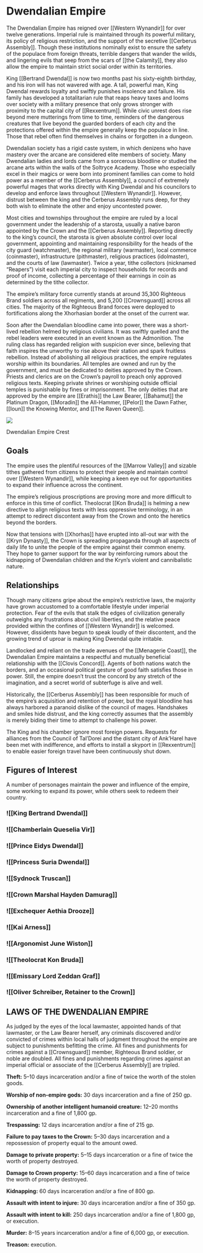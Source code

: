 # Dwendalian Empire

The Dwendalian Empire has reigned over [[Western Wynandir]] for over twelve generations. Imperial rule is maintained through its powerful military, its policy of religious restriction, and the support of the secretive [[Cerberus Assembly]]. Though these institutions nominally exist to ensure the safety of the populace from foreign threats, terrible dangers that wander the wilds, and lingering evils that seep from the scars of [[the Calamity]], they also allow the empire to maintain strict social order within its territories.

King [[Bertrand Dwendal]] is now two months past his sixty-eighth birthday, and his iron will has not wavered with age. A tall, powerful man, King Dwendal rewards loyalty and swiftly punishes insolence and failure. His family has developed a totalitarian rule that reaps heavy taxes and looms over society with a military presence that only grows stronger with proximity to the capital city of [[Rexxentrum]]. While civic unrest does rise beyond mere mutterings from time to time, reminders of the dangerous creatures that live beyond the guarded borders of each city and the protections offered within the empire generally keep the populace in line. Those that rebel often find themselves in chains or forgotten in a dungeon.

Dwendalian society has a rigid caste system, in which denizens who have mastery over the arcane are considered elite members of society. Many Dwendalian ladies and lords came from a sorcerous bloodline or studied the arcane arts within the walls of the Soltryce Academy. Those who especially excel in their magics or were born into prominent families can come to hold power as a member of the [[Cerberus Assembly]], a council of extremely powerful mages that works directly with King Dwendal and his councilors to develop and enforce laws throughout [[Western Wynandir]]. However, distrust between the king and the Cerberus Assembly runs deep, for they both wish to eliminate the other and enjoy uncontested power.

Most cities and townships throughout the empire are ruled by a local government under the leadership of a starosta, usually a native baron appointed by the Crown and the [[Cerberus Assembly]]. Reporting directly to the king’s council, the starosta is given absolute control over local government, appointing and maintaining responsibility for the heads of the city guard (watchmaster), the regional military (warmaster), local commerce (coinmaster), infrastructure (pithmaster), religious practices (idolmaster), and the courts of law (lawmaster). Twice a year, tithe collectors (nicknamed “Reapers”) visit each imperial city to inspect households for records and proof of income, collecting a percentage of their earnings in coin as determined by the tithe collector.

The empire’s military force currently stands at around 35,300 Righteous Brand soldiers across all regiments, and 5,200 [[Crownsguard]] across all cities. The majority of the Righteous Brand forces were deployed to fortifications along the Xhorhasian border at the onset of the current war.

Soon after the Dwendalian bloodline came into power, there was a short-lived rebellion helmed by religious civilians. It was swiftly quelled and the rebel leaders were executed in an event known as the Admonition. The ruling class has regarded religion with suspicion ever since, believing that faith inspires the unworthy to rise above their station and spark fruitless rebellion. Instead of abolishing all religious practices, the empire regulates worship within its boundaries. All temples are owned and run by the government, and must be dedicated to deities approved by the Crown. Priests and clerics are on the Crown’s payroll to preach only approved religious texts. Keeping private shrines or worshiping outside official temples is punishable by fines or imprisonment. The only deities that are approved by the empire are [[Erathis]] the Law Bearer, [[Bahamut]] the Platinum Dragon, [[Moradin]] the All-Hammer, [[Pelor]] the Dawn Father, [[Ioun]] the Knowing Mentor, and [[The Raven Queen]].

[![](https://media.dndbeyond.com/compendium-images/egtw/yDOyqyOocErRgYJK/02-02.png)](https://media.dndbeyond.com/compendium-images/egtw/yDOyqyOocErRgYJK/02-02.png)

Dwendalian Empire Crest

## Goals

The empire uses the plentiful resources of the [[Marrow Valley]] and sizable tithes gathered from citizens to protect their people and maintain control over [[Western Wynandir]], while keeping a keen eye out for opportunities to expand their influence across the continent.

The empire’s religious proscriptions are proving more and more difficult to enforce in this time of conflict. Theolocrat [[Kon Bruda]] is helming a new directive to align religious texts with less oppressive terminology, in an attempt to redirect discontent away from the Crown and onto the heretics beyond the borders.

Now that tensions with [[Xhorhas]] have erupted into all-out war with the [[Kryn Dynasty]], the Crown is spreading propaganda through all aspects of daily life to unite the people of the empire against their common enemy. They hope to garner support for the war by reinforcing rumors about the kidnapping of Dwendalian children and the Kryn’s violent and cannibalistic nature.

## Relationships

Though many citizens gripe about the empire’s restrictive laws, the majority have grown accustomed to a comfortable lifestyle under imperial protection. Fear of the evils that stalk the edges of civilization generally outweighs any frustrations about civil liberties, and the relative peace provided within the confines of [[Western Wynandir]] is welcomed. However, dissidents have begun to speak loudly of their discontent, and the growing trend of uproar is making King Dwendal quite irritable.

Landlocked and reliant on the trade avenues of the [[Menagerie Coast]], the Dwendalian Empire maintains a respectful and mutually beneficial relationship with the [[Clovis Concord]]. Agents of both nations watch the borders, and an occasional political gesture of good faith satisfies those in power. Still, the empire doesn’t trust the concord by any stretch of the imagination, and a secret world of subterfuge is alive and well.

Historically, the [[Cerberus Assembly]] has been responsible for much of the empire’s acquisition and retention of power, but the royal bloodline has always harbored a paranoid dislike of the council of mages. Handshakes and smiles hide distrust, and the king correctly assumes that the assembly is merely biding their time to attempt to challenge his power.

The King and his chamber ignore most foreign powers. Requests for alliances from the Council of Tal’Dorei and the distant city of Ank’Harel have been met with indifference, and efforts to install a skyport in [[Rexxentrum]] to enable easier foreign travel have been continuously shut down.

## Figures of Interest

A number of personages maintain the power and influence of the empire, some working to expand its power, while others seek to redeem their country.

### ![[King Bertrand Dwendal]]

### ![[Chamberlain Queselia Vir]]

### ![[Prince Eidys Dwendal]]

### ![[Princess Suria Dwendal]]

### ![[Sydnock Truscan]]

### ![[Crown Marshal Hayden Damurag]]

### ![[Exchequer Aethia Drooze]]

### ![[Kai Arness]]

### ![[Argonomist June Wiston]]

### ![[Theolocrat Kon Bruda]]

### ![[Emissary Lord Zeddan Graf]]

### ![[Oliver Schreiber, Retainer to the Crown]]

## LAWS OF THE DWENDALIAN EMPIRE

As judged by the eyes of the local lawmaster, appointed hands of that lawmaster, or the Law Bearer herself, any criminals discovered and/or convicted of crimes within local halls of judgment throughout the empire are subject to punishments befitting the crime. All fines and punishments for crimes against a [[Crownsguard]] member, Righteous Brand soldier, or noble are doubled. All fines and punishments regarding crimes against an imperial official or associate of the [[Cerberus Assembly]] are tripled.

**Theft:** 5–10 days incarceration and/or a fine of twice the worth of the stolen goods.

**Worship of non-empire gods:** 30 days incarceration and a fine of 250 gp.

**Ownership of another intelligent humanoid creature:** 12–20 months incarceration and a fine of 1,800 gp.

**Trespassing:** 12 days incarceration and/or a fine of 215 gp.

**Failure to pay taxes to the Crown:** 5–30 days incarceration and a repossession of property equal to the amount owed.

**Damage to private property:** 5–15 days incarceration or a fine of twice the worth of property destroyed.

**Damage to Crown property:** 15–60 days incarceration and a fine of twice the worth of property destroyed.

**Kidnapping:** 60 days incarceration and/or a fine of 800 gp.

**Assault with intent to injure:** 30 days incarceration and/or a fine of 350 gp.

**Assault with intent to kill:** 250 days incarceration and/or a fine of 1,800 gp, or execution.

**Murder:** 8–15 years incarceration and/or a fine of 6,000 gp, or execution.

**Treason:** execution.